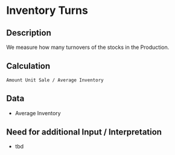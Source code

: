 # Inventory Turns

## Description
We measure how many turnovers of the stocks in the Production.

## Calculation
`Amount Unit Sale / Average Inventory`

## Data
* Average Inventory

## Need for additional Input / Interpretation
* tbd

